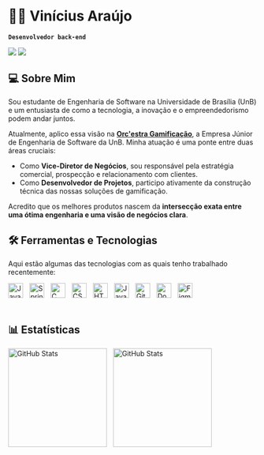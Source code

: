 # 🐱‍💻 Vinícius Araújo

**`Desenvolvedor back-end`**

<p align="left">
  <a href="https://www.linkedin.com/in/vin%C3%ADcius-ara%C3%BAjo-638a54360/" target="_blank"><img src="https://img.shields.io/badge/LinkedIn-0077B5?style=for-the-badge&logo=linkedin&logoColor=white" /></a>
  <a href="mailto:viniciustrabalhosunb@gmail.com"><img src="https://img.shields.io/badge/Email-D14836?style=for-the-badge&logo=gmail&logoColor=white" /></a>
</p>

## 💻 Sobre Mim

Sou estudante de Engenharia de Software na Universidade de Brasília (UnB) e um entusiasta de como a tecnologia, a inovação e o empreendedorismo podem andar juntos.

Atualmente, aplico essa visão na **[Orc'estra Gamificação](https://orcestra.com.br/)**, a Empresa Júnior de Engenharia de Software da UnB. Minha atuação é uma ponte entre duas áreas cruciais:

* Como **Vice-Diretor de Negócios**, sou responsável pela estratégia comercial, prospecção e relacionamento com clientes.
* Como **Desenvolvedor de Projetos**, participo ativamente da construção técnica das nossas soluções de gamificação.

Acredito que os melhores produtos nascem da **intersecção exata entre uma ótima engenharia e uma visão de negócios clara**.

## 🛠️ Ferramentas e Tecnologias



Aqui estão algumas das tecnologias com as quais tenho trabalhado recentemente:


<img 
src="https://cdn.jsdelivr.net/gh/devicons/devicon/icons/java/java-original.svg" width="30" 
alt="Java"
align="left"
style="padding-right: 10px;"
/>

<img 
src="https://cdn.jsdelivr.net/gh/devicons/devicon/icons/spring/spring-original.svg" width="30" 
alt="Spring Boot"
align="left"
style="padding-right: 10px;"
/>

<img 
src="https://cdn.jsdelivr.net/gh/devicons/devicon/icons/c/c-original.svg" width="30" 
alt="C"
align="left"
style="padding-right: 10px;"
/>

<img 
src="https://cdn.jsdelivr.net/gh/devicons/devicon/icons/css3/css3-original.svg" width="30" 
alt="CSS3"
align="left"
style="padding-right: 10px;"
/>

<img 
src="https://cdn.jsdelivr.net/gh/devicons/devicon/icons/html5/html5-original.svg" width="30" 
alt="HTML5"
align="left"
style="padding-right: 10px;"
/>

<img 
src="https://cdn.jsdelivr.net/gh/devicons/devicon/icons/javascript/javascript-original.svg" width="30" 
alt="JavaScript"
align="left"
style="padding-right: 10px;"
/>



<img 
src="https://cdn.jsdelivr.net/gh/devicons/devicon/icons/git/git-original.svg" width="30" 
alt="Git"
align="left"
style="padding-right: 10px;"
/>

<img 
src="https://cdn.jsdelivr.net/gh/devicons/devicon/icons/docker/docker-original.svg" 
width="30" 
alt="Docker"
align="left"
style="padding-right: 10px;"
/>

<img 
src="https://cdn.jsdelivr.net/gh/devicons/devicon/icons/figma/figma-original.svg" 
width="30" 
alt="Figma"
align="left"
style="padding-right: 10px;"
/>

<br/>
<br/>
<br/>

## 📊 Estatísticas


<p>

<img
    align="left"
    alt="GitHub Stats"
    height="200"
    style= "padding-right: 10px;"
    src="https://github-readme-stats.vercel.app/api?username=Vini-Araujoo&theme=algolia"
/>

<img
    align="left"
    alt="GitHub Stats"
    height="200"
    style="padding-right: 10px;"
    src="https://github-readme-stats.vercel.app/api/top-langs/?username=anuraghazra&theme=algolia&layout=compact&custom_title=Tecnologias&langs_count=5"
/>

</p>
